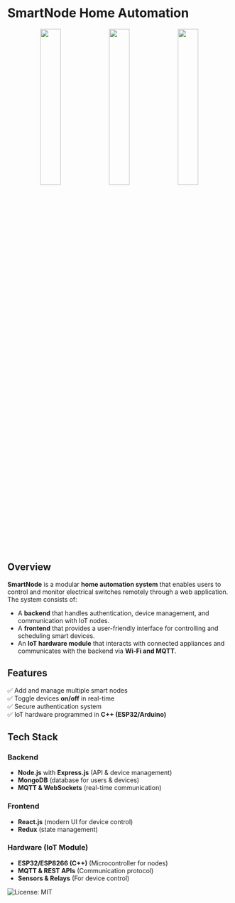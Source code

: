 # **SmartNode Home Automation**  



<p align="center">
  <img src="https://github.com/user-attachments/assets/d19b8c4c-4ecd-4a22-aeea-10160dbf105c" width="30%" />
  <img src="https://github.com/user-attachments/assets/2853caf2-71ac-4526-b536-c78e6f04062a" width="30%" />
  <img src="https://github.com/user-attachments/assets/45d34e76-cbe0-4cb5-b58f-eccf8c7524aa" width="30%" />
</p>


## **Overview**  
**SmartNode** is a modular **home automation system** that enables users to control and monitor electrical switches remotely through a web application. The system consists of:  
- A **backend** that handles authentication, device management, and communication with IoT nodes.  
- A **frontend** that provides a user-friendly interface for controlling and scheduling smart devices.  
- An **IoT hardware module** that interacts with connected appliances and communicates with the backend via **Wi-Fi and MQTT**.  

## **Features**  
✅ Add and manage multiple smart nodes  
✅ Toggle devices **on/off** in real-time  
✅ Secure authentication system  
✅ IoT hardware programmed in **C++ (ESP32/Arduino)**  
<!-- ✅ Set **schedules** for automated control  -->
<!--  ✅ View **analytics** on device usage and status  -->

## **Tech Stack**  

### **Backend**  
- **Node.js** with **Express.js** (API & device management)  
- **MongoDB** (database for users & devices)  
- **MQTT & WebSockets** (real-time communication)  

### **Frontend**  
- **React.js** (modern UI for device control)  
- **Redux** (state management)  
<!--  - **TailwindCSS** (responsive styling)  -->

### **Hardware (IoT Module)**  
- **ESP32/ESP8266 (C++)** (Microcontroller for nodes)  
- **MQTT & REST APIs** (Communication protocol)  
- **Sensors & Relays** (For device control)  

![License: MIT](https://img.shields.io/badge/License-MIT-blue.svg)
